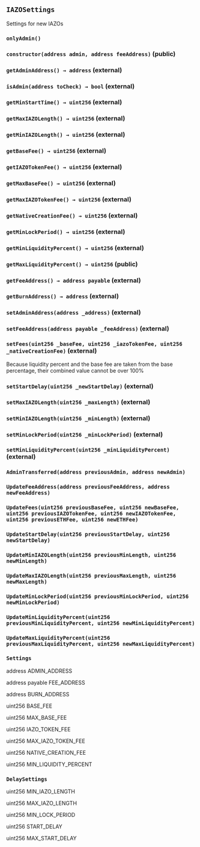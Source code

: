 ## `IAZOSettings`

Settings for new IAZOs



### `onlyAdmin()`






### `constructor(address admin, address feeAddress)` (public)





### `getAdminAddress() → address` (external)





### `isAdmin(address toCheck) → bool` (external)





### `getMinStartTime() → uint256` (external)





### `getMaxIAZOLength() → uint256` (external)





### `getMinIAZOLength() → uint256` (external)





### `getBaseFee() → uint256` (external)





### `getIAZOTokenFee() → uint256` (external)





### `getMaxBaseFee() → uint256` (external)





### `getMaxIAZOTokenFee() → uint256` (external)





### `getNativeCreationFee() → uint256` (external)





### `getMinLockPeriod() → uint256` (external)





### `getMinLiquidityPercent() → uint256` (external)





### `getMaxLiquidityPercent() → uint256` (public)





### `getFeeAddress() → address payable` (external)





### `getBurnAddress() → address` (external)





### `setAdminAddress(address _address)` (external)





### `setFeeAddress(address payable _feeAddress)` (external)





### `setFees(uint256 _baseFee, uint256 _iazoTokenFee, uint256 _nativeCreationFee)` (external)



Because liquidity percent and the base fee are taken from the base percentage,
 their combined value cannot be over 100%

### `setStartDelay(uint256 _newStartDelay)` (external)





### `setMaxIAZOLength(uint256 _maxLength)` (external)





### `setMinIAZOLength(uint256 _minLength)` (external)





### `setMinLockPeriod(uint256 _minLockPeriod)` (external)





### `setMinLiquidityPercent(uint256 _minLiquidityPercent)` (external)






### `AdminTransferred(address previousAdmin, address newAdmin)`





### `UpdateFeeAddress(address previousFeeAddress, address newFeeAddress)`





### `UpdateFees(uint256 previousBaseFee, uint256 newBaseFee, uint256 previousIAZOTokenFee, uint256 newIAZOTokenFee, uint256 previousETHFee, uint256 newETHFee)`





### `UpdateStartDelay(uint256 previousStartDelay, uint256 newStartDelay)`





### `UpdateMinIAZOLength(uint256 previousMinLength, uint256 newMinLength)`





### `UpdateMaxIAZOLength(uint256 previousMaxLength, uint256 newMaxLength)`





### `UpdateMinLockPeriod(uint256 previousMinLockPeriod, uint256 newMinLockPeriod)`





### `UpdateMinLiquidityPercent(uint256 previousMinLiquidityPercent, uint256 newMinLiquidityPercent)`





### `UpdateMaxLiquidityPercent(uint256 previousMaxLiquidityPercent, uint256 newMaxLiquidityPercent)`






### `Settings`


address ADMIN_ADDRESS


address payable FEE_ADDRESS


address BURN_ADDRESS


uint256 BASE_FEE


uint256 MAX_BASE_FEE


uint256 IAZO_TOKEN_FEE


uint256 MAX_IAZO_TOKEN_FEE


uint256 NATIVE_CREATION_FEE


uint256 MIN_LIQUIDITY_PERCENT


### `DelaySettings`


uint256 MIN_IAZO_LENGTH


uint256 MAX_IAZO_LENGTH


uint256 MIN_LOCK_PERIOD


uint256 START_DELAY


uint256 MAX_START_DELAY



